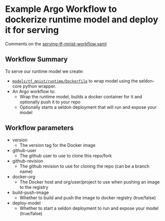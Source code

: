 # Example Argo Workflow to dockerize runtime model and deploy it for serving

Comments on the [serving-tf-mnist-workflow.yaml](serving-tf-mnist-workflow.yaml)

## Workflow Summary

To serve our runtime model we create:

 * [```models/tf_mnist/runtime/Dockerfile```](../models/tf_mnist/runtime/Dockerfile) to wrap model using the seldon-core python wrapper.
 * An Argo workflow to:
    * Wrap the runtime model, builds a docker container for it and optionally push it to your repo
    * Optionally starts a seldon deployment that will run and expose your model


## Workflow parameters

 * version
   * The version tag for the Docker image
 * github-user
   * The github user to use to clone this repo/fork
 * github-revision
   * The github revision to use for cloning the repo (can be a branch name)
 * docker-org
   * The Docker host and org/user/project to use when pushing an image to the registry
 * build-push-image
   * Whether to build and push the image to docker registry (true/false)
 * deploy-model
   * Whether to start a seldon deployment to run and expose your model (true/false)
